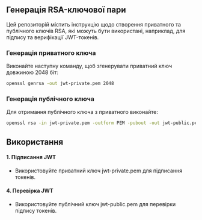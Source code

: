 ## Генерація RSA-ключової пари
Цей репозиторій містить інструкцію щодо створення приватного та публічного ключів RSA, які можуть бути використані, наприклад, для підпису та верифікації JWT-токенів.

### Генерація приватного ключа
Виконайте наступну команду, щоб згенерувати приватний ключ довжиною 2048 біт:

```bash
openssl genrsa -out jwt-private.pem 2048
```

### Генерація публічного ключа
Для отримання публічного ключа з приватного виконайте:

```bash
openssl rsa -in jwt-private.pem -outform PEM -pubout -out jwt-public.pem
```

## Використання

#### 1. Підписання JWT
- Використовуйте приватний ключ jwt-private.pem для підписання токенів.

#### 4. Перевірка JWT
- Використовуйте публічний ключ jwt-public.pem для перевірки підпису токенів.

